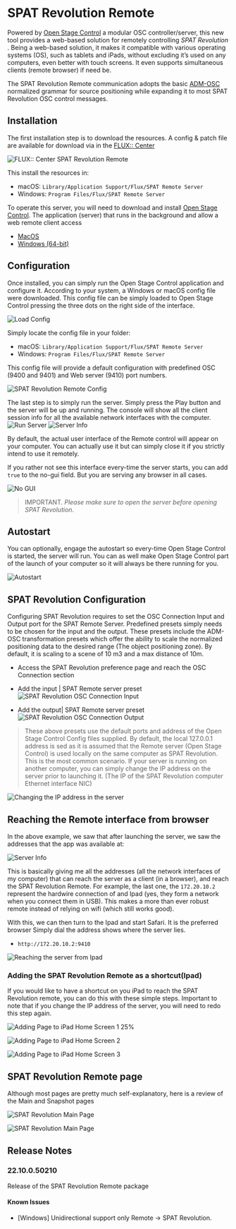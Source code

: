 # SPAT Revolution Remote

Powered by [Open Stage Control](https://openstagecontrol.ammd.net/) a modular OSC controller/server, this new tool provides a web-based solution for remotely controlling _SPAT Revolution_ . Being a web-based solution, it makes it compatible with various operating systems (OS), such as tablets and iPads, without excluding it’s used on any computers, even better with touch screens. It even supports simultaneous clients (remote browser) if need be.

The SPAT Revolution Remote communication adopts the basic [ADM-OSC](https://doc.flux.audio/#/en_US/spat_revolution_doc/Ecosystem_&_integration_ADM_OSC?id=adm-osc) normalized grammar for source positioning while expanding it to most SPAT Revolution OSC control messages.


## Installation

The first installation step is to download the resources. A config & patch file are available for download via in the [FLUX:: Center](https://www.flux.audio/download/)

![FLUX:: Center SPAT Revolution Remote](https://media.githubusercontent.com/media/FLUX-SE/doc_images/main/SpatR/ThirdParty/SPATRevolutionRemoteInstall.png)

This install the resources in:
- macOS: ```Library/Application Support/Flux/SPAT Remote Server```
- Windows: ```Program Files/Flux/SPAT Remote Server```

To operate this server, you will need to download and install [Open Stage Control](https://openstagecontrol.ammd.net/). The application (server) that runs in the background and allow a web remote client access

  - [MacOS](https://github.com/jean-emmanuel/open-stage-control/releases/download/v1.17.0/open-stage-control-1.17.0-osx.zip)
  - [Windows (64-bit)](https://github.com/jean-emmanuel/open-stage-control/releases/download/v1.17.0/open-stage-control-1.17.0-win32-x64.zip)

## Configuration

Once installed, you can simply run the Open Stage Control application and configure it. According to your system, a Windows or macOS config file were downloaded. This config file can be simply loaded to Open Stage Control pressing the three dots on the right side of the interface.     

  ![Load Config](https://media.githubusercontent.com/media/FLUX-SE/doc_images/main/SpatR/ThirdParty/SPATRevolutionRemoteLoadConfig.png)

Simply locate the config file in your folder:

- macOS: ```Library/Application Support/Flux/SPAT Remote Server```
- Windows: ```Program Files/Flux/SPAT Remote Server```

This config file will provide a default configuration with predefined OSC (9400 and 9401) and Web server (9410) port numbers.

  ![SPAT Revolution Remote Config](https://media.githubusercontent.com/media/FLUX-SE/doc_images/main/SpatR/ThirdParty/SPATRevolutionRemoteConfig.png)


The last step is to simply run the server. Simply press the Play button and the server will be up and running. The console will show all the client session info for all the available network interfaces with the computer.
![Run Server](https://media.githubusercontent.com/media/FLUX-SE/doc_images/main/SpatR/ThirdParty/SPATRevolutionRemoteRunServer.png)
![Server Info](https://media.githubusercontent.com/media/FLUX-SE/doc_images/main/SpatR/ThirdParty/SPATRevolutionRemoteServerInfo.png)

By default, the actual user interface of the Remote control will appear on your computer. You can actually use it but can simply close it if you strictly intend to use it remotely.

If you rather not see this interface every-time the server starts, you can add ```true``` to the no-gui field. But you are serving any browser in all cases.

![No GUI](https://media.githubusercontent.com/media/FLUX-SE/doc_images/main/SpatR/ThirdParty/SPATRevolutionRemoteConfigNoGui.png.png)

>  IMPORTANT. *Please make sure to open the server before opening SPAT Revolution*.


## Autostart

You can optionally, engage the autostart so every-time Open Stage Control is started, the server will run. You can as well make Open Stage Control part of the launch of your computer so it will always be there running for you.

![Autostart](https://media.githubusercontent.com/media/FLUX-SE/doc_images/main/SpatR/ThirdParty/SPATRevolutionRemoteAutostart.png)

## SPAT Revolution Configuration

Configuring SPAT Revolution requires to set the OSC Connection Input and Output port for the SPAT Remote Server. Predefined presets simply needs to be chosen for the input and the output. These presets include the ADM-OSC transformation presets which offer the ability to scale the normalized positioning data to the desired range (The object positioning zone). By default, it is scaling to a scene of 10 m3 and a max distance of 10m.

- Access the SPAT Revolution preference page and reach the OSC Connection section

- Add the input | SPAT Remote server preset
![SPAT Revolution OSC Connection Input](https://media.githubusercontent.com/media/FLUX-SE/doc_images/main/SpatR/ThirdParty/SPATRevolutionRemoteSPATOSCConnectionIn.png)

- Add the output| SPAT Remote server preset
![SPAT Revolution OSC Connection Output](https://media.githubusercontent.com/media/FLUX-SE/doc_images/main/SpatR/ThirdParty/SPATRevolutionRemoteSPATOSCConnectionOut.png)

> These above presets use the default ports and address of the Open Stage Control Config files supplied. By default, the local 127.0.0.1 address is sed as it is assumed that the Remote server (Open Stage Control) is used locally on the same computer as SPAT Revolution. This is the most common scenario. If your server is running on another computer, you can simply change the IP address on the server prior to launching it. (The IP of the SPAT Revolution computer Ethernet interface NIC)

![Changing the IP address in the server](https://media.githubusercontent.com/media/FLUX-SE/doc_images/main/SpatR/ThirdParty/SPATRevolutionRemoteConfig_ChangeIP.png)

## Reaching the Remote interface from browser

In the above example, we saw that after launching the server, we saw the addresses that the app was available at:

![Server Info](https://media.githubusercontent.com/media/FLUX-SE/doc_images/main/SpatR/ThirdParty/SPATRevolutionRemoteServerInfo.png)

This is basically giving me all the addresses (all the network interfaces of my computer) that can reach the server as a client (in a browser), and reach the SPAT Revolution Remote.  For example, the last one, the ```172.20.10.2``` represent the hardwire connection of and Ipad (yes, they form a network when you connect them in USB). This makes a more than ever robust remote instead of relying on wifi (which still works good).

With this, we can then turn to the Ipad and start Safari. It is the preferred browser Simply dial the address shows where the server lies.

-  ``` http://172.20.10.2:9410 ```

![Reaching the server from Ipad](https://media.githubusercontent.com/media/FLUX-SE/doc_images/main/SpatR/ThirdParty/SPATRevolutionRemote_RemoteClientIpad.png)


### Adding the SPAT Revolution Remote as a shortcut(Ipad)

If you would like to have a shortcut on you iPad to reach the SPAT Revolution remote, you can do this with these simple steps. Important to note that if you change the IP address of the server, you will need to redo this step again.

![Adding Page to iPad Home Screen 1 25%](https://media.githubusercontent.com/media/FLUX-SE/doc_images/main/SpatR/ThirdParty/SPATRevolutionRemote_IpadHome1.png)

![Adding Page to iPad Home Screen 2](https://media.githubusercontent.com/media/FLUX-SE/doc_images/main/SpatR/ThirdParty/SPATRevolutionRemote_IpadHome2.png)

![Adding Page to iPad Home Screen 3](https://media.githubusercontent.com/media/FLUX-SE/doc_images/main/SpatR/ThirdParty/SPATRevolutionRemote_IpadHome3.png)

## SPAT Revolution Remote  page

Although most pages are pretty much self-explanatory, here is a review of the Main and Snapshot pages

![SPAT Revolution Main Page](https://media.githubusercontent.com/media/FLUX-SE/doc_images/main/SpatR/ThirdParty/SPATRevolutionRemoteMain_Review.png)

![SPAT Revolution Main Page](https://media.githubusercontent.com/media/FLUX-SE/doc_images/main/SpatR/ThirdParty/SPATRevolutionRemoteSnapshot_Review.png)

## Release Notes

### 22.10.0.50210

Release of the SPAT Revolution Remote package

#### Known Issues

- [Windows] Unidirectional support only Remote -> SPAT Revolution.
